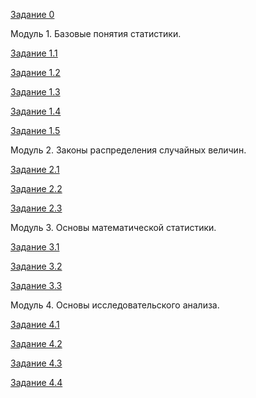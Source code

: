 
[Задание 0]("https://github.com/AndreyPovaliy/ITMO_DS/tree/main/04_basic_statistic/task_0.txt")

Модуль 1. Базовые понятия статистики.

[Задание 1.1]("https://github.com/AndreyPovaliy/ITMO_DS/tree/main/04_basic_statistic/task_1_1.txt")

[Задание 1.2]("https://github.com/AndreyPovaliy/ITMO_DS/tree/main/04_basic_statistic/task_1_2.txt")

[Задание 1.3]("https://github.com/AndreyPovaliy/ITMO_DS/tree/main/04_basic_statistic/task_1_3.txt")

[Задание 1.4]("https://github.com/AndreyPovaliy/ITMO_DS/tree/main/04_basic_statistic/task_1_4.py")

[Задание 1.5]("https://github.com/AndreyPovaliy/ITMO_DS/tree/main/04_basic_statistic/task_1_5.py")

Модуль 2. Законы распределения случайных величин.

[Задание 2.1]("https://github.com/AndreyPovaliy/ITMO_DS/tree/main/04_basic_statistic/task_0.txt")

[Задание 2.2]("https://github.com/AndreyPovaliy/ITMO_DS/tree/main/04_basic_statistic/task_0.txt")

[Задание 2.3]("https://github.com/AndreyPovaliy/ITMO_DS/tree/main/04_basic_statistic/task_0.txt")

Модуль 3. Основы математической статистики.

[Задание 3.1]("https://github.com/AndreyPovaliy/ITMO_DS/tree/main/04_basic_statistic/task_0.txt")

[Задание 3.2]("https://github.com/AndreyPovaliy/ITMO_DS/tree/main/04_basic_statistic/task_0.txt")

[Задание 3.3]("https://github.com/AndreyPovaliy/ITMO_DS/tree/main/04_basic_statistic/task_0.txt")

Модуль 4. Основы исследовательского анализа.

[Задание 4.1]("https://github.com/AndreyPovaliy/ITMO_DS/tree/main/04_basic_statistic/task_0.txt")

[Задание 4.2]("https://github.com/AndreyPovaliy/ITMO_DS/tree/main/04_basic_statistic/task_0.txt")

[Задание 4.3]("https://github.com/AndreyPovaliy/ITMO_DS/tree/main/04_basic_statistic/task_0.txt")

[Задание 4.4]("https://github.com/AndreyPovaliy/ITMO_DS/tree/main/04_basic_statistic/task_0.txt")
